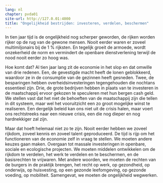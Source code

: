 ```yaml
---
lang: nl
chapter: pvda01
site-url: http://127.0.01:4000
title: "Ongelijkheid bestrijden: investeren, verdelen, beschermen"
---
```

In tien jaar tijd is de ongelijkheid nog scherper geworden, de rijken worden rijker op de rug van de gewone mensen. Nooit eerder waren er zoveel multimiljonairs bij de 1 % rijksten. En tegelijk groeit de armoede, wordt onzekerheid de norm en vermindert de openbare dienstverlening terwijl de nood nooit eerder zo hoog was.

Hoe komt dat? Al tien jaar lang zit de economie in het slop en dat omwille van drie redenen. Een, de gevestigde macht heeft de lonen geblokkeerd, waardoor ze in de consumptie van de gezinnen heeft gesneden. Twee, de besparingen hebben overheidsinvesteringen tegengehouden die nochtans essentieel zijn. Drie, de grote bedrijven hebben in plaats van te investeren in de maatschappij ervoor gekozen te speculeren met hun bergen cash geld. We stellen vast dat het niet de behoeften van de maatschappij zijn die tellen in dit systeem, maar wel het vooruitzicht een zo groot mogelijke winst te realiseren. Een dergelijk beleid kan ons niet uit de crisis halen, maar voert ons rechtstreeks naar een nieuwe crisis, een die nog dieper en nog hardnekkiger zal zijn.

Maar dat hoeft helemaal niet zo te zijn. Nooit eerder hebben we zoveel rijkdom, zoveel kennis en zoveel talent geproduceerd. De tijd is rijp om het functioneren van de economie zelf in vraag te stellen. We moeten andere keuzes gaan maken. Overgaan tot massale investeringen in openbare, sociale en ecologische projecten. We moeten middelen ontwikkelen om de rijkdom te verdelen, het werk te verdelen en te beschermen, en de basisrechten te vrijwaren. Met andere woorden, we moeten de rechten van de burgers in de praktijk brengen, het recht op werk, op gezondheid, op onderwijs, op huisvesting, op een gezonde leefomgeving, op gezonde voeding, op mobiliteit. Samengevat, we moeten de ongelijkheid wegwerken.
